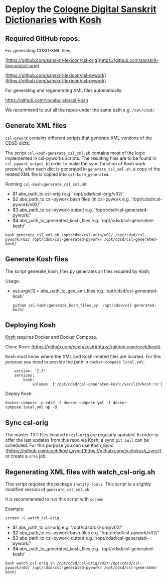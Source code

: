 # Deploy the [Cologne Digital Sanskrit Dictionaries](https://www.sanskrit-lexicon.uni-koeln.de) with [Kosh](https://cceh.github.io/kosh/)

## Required GitHub repos:

For generating CDSD-XML files:

[https://github.com/sanskrit-lexicon/csl-orig](https://github.com/sanskrit-lexicon/csl-orig)

[https://github.com/sanskrit-lexicon/csl-pywork](https://github.com/sanskrit-lexicon/csl-pywork)

For generating and regenerating XML files automatically:

https://github.com/vocabulista/csl-kosh

We recommend to put all the repos under the same path e.g. `/opt/cdsd/`

## **Generate XML files**

`csl-pywork` contains different scripts that generate XML versions of the CDSD dicts.

The script `csl-kosh/generate_csl_xml.sh` contains most of the logic implemented in csl-pyworks scripts. The resulting files are to be found in `csl-pywork_output`. In order to make the sync function of Kosh work properly, after each dict is generated in `generate_csl_xml.sh`, a copy of the related XML file is copied into `csl-kosh_generated`.

Running `csl-kosh/generate_csl_xml.sh`:

* $1 abs_path_to csl-orig (e.g. '/opt/cdsd/csl-orig/v02/'
* $2 abs_path_to csl-pywork bash files (in csl-pywork e.g. '/opt/cdsd/csl-pywork/v02/''
* $3 abs_path_to csl-pywork-output e.g. '/opt/cdsd/csl-generated-pywork/'
* $4 abs_path_to_generated_kosh_files e.g. '/opt/cdsd/csl-generated-kosh/'

```bash generate_csl_xml.sh /opt/cdsd/csl-orig/v02/ /opt/cdsd/csl-pywork/v02/ /opt/cdsd/csl-generated-pywork/ /opt/cdsd/csl-generated-kosh/```

## Generate Kosh files

The script generate_kosh_files.py generates all files required by Kosh.

Usage:

- sys.argv[1] = abs_path_to_gen_xml_files e.g. 'opt/cdsd/csl-generated-kosh'

    ` python csl-kosh/generate_kosh_files.py  /opt/cdsd/csl-generated-kosh/ `


## **Deploying Kosh**

[Kosh](https://cceh.github.io/kosh/) requires Docker and Docker Compose. 

Clone Kosh: [https://github.com/cceh/kosh](https://github.com/cceh/kosh)

Kosh must know where the XML and Kosh-related files are located. For this purpose you need to provide the path in  `docker-compose.local.yml`:
```
    version: '2.3'
    services:
    	kosh:
    		volumes: ['/opt/cdsd/csl-generated-kosh:/var/lib/kosh:ro']
```

Deploy Kosh:

    docker-compose -p cdsd -f docker-compose.yml -f docker-compose.local.yml up -d

## Sync csl-orig

The master TXT files located in `csl-orig` are regularly updated. In order to offer the last updates from this repo via Kosh, a sync `git pull` can be scheduled. For this purpose you can use Kosh_Sync ([https://github.com/cceh/kosh_sync](https://github.com/cceh/kosh_sync)) or create a `cron` job.

## Regenerating XML files with watch_csl-orig.sh

This script requires the package `inotify-tools`. This script is a slightly modified version of `generate_csl_xml.sh`

It is recommended to run this script with `screen`.

Example:

`screen -S watch_csl-orig`

* $1 abs_path_to csl-orig e.g. '/opt/cdsd/csl-orig/v02/'
* $2 abs_path_to csl-pywork bash files e.g. '/opt/cdsd/csl-pywork/v02/'
* $3 abs_path_to csl-pywork_output e.g. '/opt/cdsd/csl-generated-pywork/'
* $4 abs_path_to_generated_kosh_files e.g. '/opt/cdsd/csl-generated-kosh/'

 `bash watch_csl-orig.sh /opt/cdsd/csl-orig/v02/ /opt/cdsd/csl-pywork/v02/ /opt/cdsd/csl-generated-pywork/ /opt/cdsd/csl-generated-kosh/`
